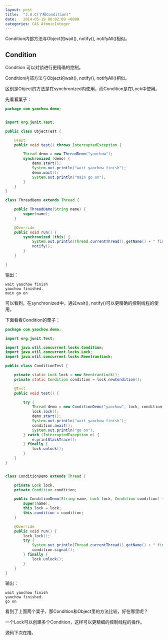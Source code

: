 ```yaml
---
layout: post
title:  "J.U.C(了解Condition)"
date:   2014-05-19 00:02:09 +0800
categories: CAS AtomicInteger
---
```


Condition内部方法与Object的wait(), notify(), notifyAll()相似。

## Condition

Condition 可以对锁进行更精确的控制。

Condition内部方法与Object的wait(), notify(), notifyAll()相似。

区别是Object的方法是在synchronized内使用，而Condition是在Lock中使用。

先看看栗子：

```java
package com.yaochow.demo;


import org.junit.Test;

public class ObjectTest {

    @Test
    public void test() throws InterruptedException {

        Thread demo = new ThreadDemo("yaochow");
        synchronized (demo) {
            demo.start();
            System.out.println("wait yaochow finish");
            demo.wait();
            System.out.println("main go on");
        }
    }
}

class ThreadDemo extends Thread {

    public ThreadDemo(String name) {
        super(name);
    }

    @Override
    public void run() {
        synchronized (this) {
            System.out.println(Thread.currentThread().getName() + " finished.");
            notify();
        }
    }

}
```

输出：

```
wait yaochow finish
yaochow finished.
main go on

```

可以看到，在synchronized中，通过wait(), notify()可以更精确的控制线程的使用。

下面看看Condition的栗子：

```java
package com.yaochow.demo;

import org.junit.Test;

import java.util.concurrent.locks.Condition;
import java.util.concurrent.locks.Lock;
import java.util.concurrent.locks.ReentrantLock;

public class ConditionTest {

    private static Lock lock = new ReentrantLock();
    private static Condition condition = lock.newCondition();

    @Test
    public void test() {

        try {
            Thread demo = new ConditionDemo("yaochow", lock, condition);
            lock.lock();
            demo.start();
            System.out.println("wait yaochow finish");
            condition.await();
            System.out.println("go on");
        } catch (InterruptedException e) {
            e.printStackTrace();
        } finally {
            lock.unlock();
        }
    }
}


class ConditionDemo extends Thread {

    private Lock lock;
    private Condition condition;

    public ConditionDemo(String name, Lock lock, Condition condition) {
        super(name);
        this.lock = lock;
        this.condition = condition;
    }

    @Override
    public void run() {
        lock.lock();
        try {
            System.out.println(Thread.currentThread().getName() + " finished.");
            condition.signal();
        } finally {
            lock.unlock();
        }
    }
}
```

输出：

```
wait yaochow finish
yaochow finished.
go on
```

看到了上面两个栗子，那Condition和Object里的方法比较，好在哪里呢？

一个Lock可以创建多个Condition，这样可以更精细的控制线程的操作。



源码下次在撸。

